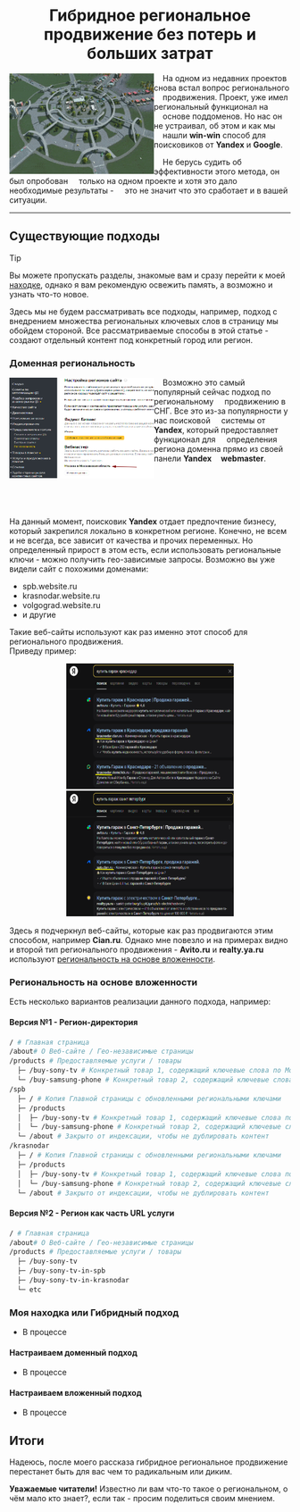 <h1 align="center">
Гибридное региональное продвижение без потерь и больших затрат
</h1>

<img height="180" width="259" src="./assets/cities.gif" align="left" />

&nbsp;&nbsp;&nbsp;&nbsp;На одном из недавних проектов снова встал вопрос регионального &nbsp;&nbsp;&nbsp;&nbsp;продвижения. Проект, уже имел региональный функционал на &nbsp;&nbsp;&nbsp;&nbsp;основе поддоменов. Но нас он не устраивал, об этом и как мы &nbsp;&nbsp;&nbsp;&nbsp;нашли **win-win** способ для поисковиков от **Yandex** и **Google**.

&nbsp;&nbsp;&nbsp;&nbsp;Не берусь судить об эффективности этого метода, он был опробован &nbsp;&nbsp;&nbsp;&nbsp;только на одном проекте и хотя это дало необходимые результаты - &nbsp;&nbsp;&nbsp;&nbsp;это не значит что это сработает и в вашей ситуации.

---

## Существующие подходы

> [!TIP]
> Вы можете пропускать разделы, знакомые вам и сразу перейти к моей [находке](#моя-находка-или-гибридный-подход), однако я вам рекомендую освежить память, а возможно и узнать что-то новое.

Здесь мы не будем рассматривать все подходы, например, подход с внедрением множества региональных ключевых слов в страницу мы обойдем стороной. Все рассматриваемые способы в этой статье - создают отдельный контент под конкретный город или регион.

### Доменная региональность

<img height="180" width="259" src="./assets/webmaster-regions.png" align="left"/>

&nbsp;&nbsp;&nbsp;&nbsp;Возможно это самый популярный сейчас подход по региональному &nbsp;&nbsp;&nbsp;&nbsp;продвижению в СНГ.
Все это из-за популярности у нас поисковой &nbsp;&nbsp;&nbsp;&nbsp;системы от **Yandex**, который предоставляет функционал для &nbsp;&nbsp;&nbsp;&nbsp;определения региона доменна прямо из своей панели **Yandex &nbsp;&nbsp;&nbsp;&nbsp;webmaster**.

<br/>
<br/>
<br/>
<br/>

На данный момент, поисковик **Yandex** отдает предпочтение бизнесу, который закрепился локально в конкретном регионе. Конечно, не всем и не всегда, все зависит от качества и прочих переменных.
Но определенный прирост в этом есть, если использовать региональные ключи - можно получить гео-зависимые запросы.
Возможно вы уже видели сайт с похожими доменами:

- spb.website.ru
- krasnodar.website.ru
- volgograd.website.ru
- и другие

Такие веб-сайты используют как раз именно этот способ для регионального продвижения. <br/>
Приведу пример:

<p align="center">
  <img width="300px" height="225px" hspace="10" src="./assets/subdomain-krasnodar.png" />
  <img width="300px" height="225px" hspace="10" src="./assets/subdomain-spb.png" />
</p>

Здесь я подчеркнул веб-сайты, которые как раз продвигаются этим способом, например **Cian.ru**. Однако мне повезло и на примерах видно и второй тип регионального продвижения - **Avito.ru** и **realty.ya.ru** используют [региональность на основе вложенности](#региональность-на-основе-вложенности).

### Региональность на основе вложенности

Есть несколько вариантов реализации данного подхода, например:

#### Версия №1 - Регион-директория

```graphql
/ # Главная страница
/about# О Веб-сайте / Гео-независимые страницы
/products # Предоставляемые услуги / товары
  ├─ /buy-sony-tv # Конкретный товар 1, содержащий ключевые слова по Москве
  └─ /buy-samsung-phone # Конкретный товар 2, содержащий ключевые слова по Москве
/spb
  ├─ / # Копия Главной страницы с обновленными региональными ключами
  ├─ /products
  │  ├─ /buy-sony-tv # Конкретный товар 1, содержащий ключевые слова по другому городу
  │  └─ /buy-samsung-phone # Конкретный товар 2, содержащий ключевые слова по другому городу
  └─ /about # Закрыто от индексации, чтобы не дублировать контент
/krasnodar
  ├─ / # Копия Главной страницы с обновленными региональными ключами
  ├─ /products
  │  ├─ /buy-sony-tv # Конкретный товар 1, содержащий ключевые слова по другому городу
  │  └─ /buy-samsung-phone # Конкретный товар 2, содержащий ключевые слова по другому городу
  └─ /about # Закрыто от индексации, чтобы не дублировать контент
```

#### Версия №2 - Регион как часть URL услуги

```graphql
/ # Главная страница
/about# О Веб-сайте / Гео-независимые страницы
/products # Предоставляемые услуги / товары
  ├─ /buy-sony-tv
  ├─ /buy-sony-tv-in-spb
  ├─ /buy-sony-tv-in-krasnodar
  └─ etc
```

### Моя находка или Гибридный подход

- В процессе

#### Настраиваем доменный подход

- В процессе

#### Настраиваем вложенный подход

- В процессе

## Итоги

Надеюсь, после моего рассказа гибридное региональное продвижение перестанет быть для вас чем то радикальным или диким.

**Уважаемые читатели!** Известно ли вам что-то такое о региональном, о чём мало кто знает?, если так - просим поделиться своим мнением.
